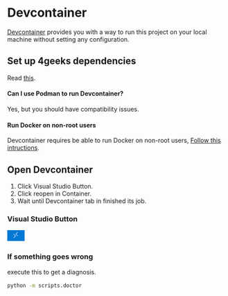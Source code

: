 # Devcontainer

[Devcontainer](https://code.visualstudio.com/docs/devcontainers/containers) provides you with a way to run this project on your local machine without setting any configuration.

## Set up 4geeks dependencies

Read [this](./introduction.md).

#### Can I use Podman to run Devcontainer?

Yes, but you should have compatibility issues.

#### Run Docker on non-root users

Devcontainer requires be able to run Docker on non-root users, [Follow this intructions](https://docs.docker.com/engine/install/linux-postinstall/).

## Open Devcontainer

1. Click Visual Studio Button.
2. Click reopen in Container.
3. Wait until Devcontainer tab in finished its job.

### Visual Studio Button

![Visual Studio Button](../../../images/vs-button.png)

### If something goes wrong

execute this to get a diagnosis.

```bash
python -m scripts.doctor
```
